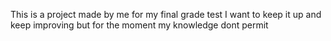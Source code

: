 This is a project made by me for my final grade test 
I want to keep it up and keep improving but for the moment my knowledge dont permit
